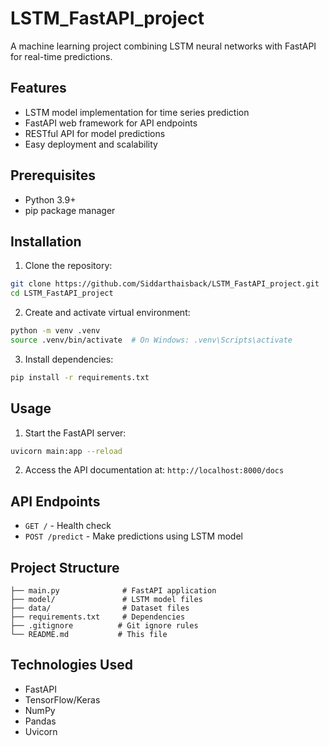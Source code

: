 # LSTM_FastAPI_project

A machine learning project combining LSTM neural networks with FastAPI for 
real-time predictions.

## Features
- LSTM model implementation for time series prediction
- FastAPI web framework for API endpoints
- RESTful API for model predictions
- Easy deployment and scalability

## Prerequisites
- Python 3.9+
- pip package manager

## Installation

1. Clone the repository:
```bash
git clone https://github.com/Siddarthaisback/LSTM_FastAPI_project.git
cd LSTM_FastAPI_project
```

2. Create and activate virtual environment:
```bash
python -m venv .venv
source .venv/bin/activate  # On Windows: .venv\Scripts\activate
```

3. Install dependencies:
```bash
pip install -r requirements.txt
```

## Usage

1. Start the FastAPI server:
```bash
uvicorn main:app --reload
```

2. Access the API documentation at: `http://localhost:8000/docs`

## API Endpoints
- `GET /` - Health check
- `POST /predict` - Make predictions using LSTM model

## Project Structure
```
├── main.py              # FastAPI application
├── model/               # LSTM model files
├── data/                # Dataset files
├── requirements.txt     # Dependencies
├── .gitignore          # Git ignore rules
└── README.md           # This file
```

## Technologies Used
- FastAPI
- TensorFlow/Keras
- NumPy
- Pandas
- Uvicorn

